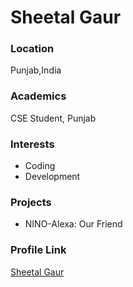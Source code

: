 # Sheetal Gaur


### Location

Punjab,India

### Academics

CSE Student, Punjab

### Interests

- Coding
- Development

### Projects

- NINO-Alexa: Our Friend

### Profile Link

[Sheetal Gaur](https://github.com/sheetal322)
